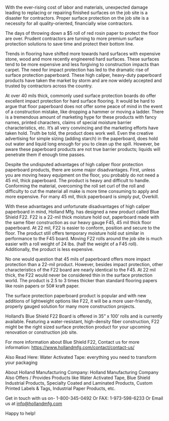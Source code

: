 With the ever-rising cost of labor and materials, unexpected damage leading to replacing or repairing finished surfaces on the job site is a disaster for contractors. Proper surface protection on the job site is a necessity for all quality-oriented, financially wise contractors.

The days of throwing down a $5 roll of red rosin paper to protect the floor are over. Prudent contractors are turning to more premium surface protection solutions to save time and protect their bottom line.

Trends in flooring have shifted more towards hard surfaces with expensive stone, wood and more recently engineered hard surfaces. These surfaces tend to be more expensive and less forgiving to construction impacts than carpet. The need for impact protection has led to the dramatic rise of surface protection paperboard. These high caliper, heavy-duty paperboard products have taken the market by storm and are now widely accepted and trusted by contractors across the country.

At over 40 mils thick, commonly used surface protection boards do offer excellent impact protection for hard surface flooring. It would be hard to argue that floor paperboard does not offer some peace of mind in the event of a construction mistake, like dropping a hammer or moving a ladder. There is a tremendous amount of marketing hype for these products with fancy names, printed characters, claims of special moisture barrier characteristics, etc. It’s all very convincing and the marketing efforts have taken hold. Truth be told, the product does work well. Even the creative advertising for simple sizing (adding starch) in the paperboard, does hold out water and liquid long enough for you to clean up the spill. However, be aware these paperboard products are not true barrier products; liquids will penetrate them if enough time passes.

Despite the undisputed advantages of high caliper floor protection paperboard products, there are some major disadvantages. First, unless you are moving heavy equipment on the floor, you probably do not need a 45 mil, thick paperboard. The product is heavy and difficult to handle. Conforming the material, overcoming the roll set curl of the roll and difficulty to cut the material all make is more time consuming to apply and more expensive. For many 45 mil, thick paperboard is simply put, Overkill.

With these advantages and unfortunate disadvantages of high caliper paperboard in mind, Holland Mfg. has designed a new product called Blue Shield F22. F22 is a 22-mil thick moisture hold  out, paperboard made with the same fiber construction as our heavy gauge F45, 45 mil thick floor paperboard. At 22 mil, F22 is easier to conform, position and secure to the floor. The product still offers temporary moisture hold out similar in performance to the F45 board. Moving F22 rolls around the job site is much easier with a roll weight of 24 lbs. (half the weight of a F45 roll). Additionally, the product is less expensive.

No one would question that 45 mils of paperboard offers more impact protection than a 22-mil product. However, besides impact protection, other characteristics of the F22 board are nearly identical to the F45. At 22 mil thick, the F22 would never be considered thin in the surface protection world. The product is 2.5 to 3 times thicker than standard flooring papers like rosin papers or 50# kraft paper.

The surface protection paperboard product is popular and with new additions of lightweight options like F22, it will be a more user-friendly, properly gauged solution for many more construction projects.

 

Holland’s Blue Shield F22 Board is offered in 35” x 100’ rolls and is currently available. Featuring a water-resistant, high-density fiber construction, F22 might be the right sized surface protection product for your upcoming renovation or construction job site.

 

For more information about Blue Shield F22, Contact us for more information: https://www.hollandmfg.com/contact/contact-us/

 

Also Read Here: Water Activated Tape: everything you need to transform your packaging
 

About Holland Manufacturing Company: Holland Manufacturing Company Also Offers / Provides Products like Water Activated Tape, Blue Shield Industrial Products, Specialty Coated and Laminated Products, Custom Printed Labels & Tags, Industrial Paper Products, etc.
 

Get in touch with us on- 1-800-345-0492 Or FAX: 1-973-598-6233 Or Email us at info@hollandmfg.com
 

Happy to help!
